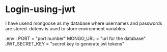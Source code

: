 # Login-using-jwt
 
 I have usend mongoose as my database where usernames and passwords are stored. dotenv is used to store environment variables.

.env :
PORT = "port number"
MONGO_URL = "url for the database"
JWT_SECRET_KEY = "secret key to generate jwt tokens"